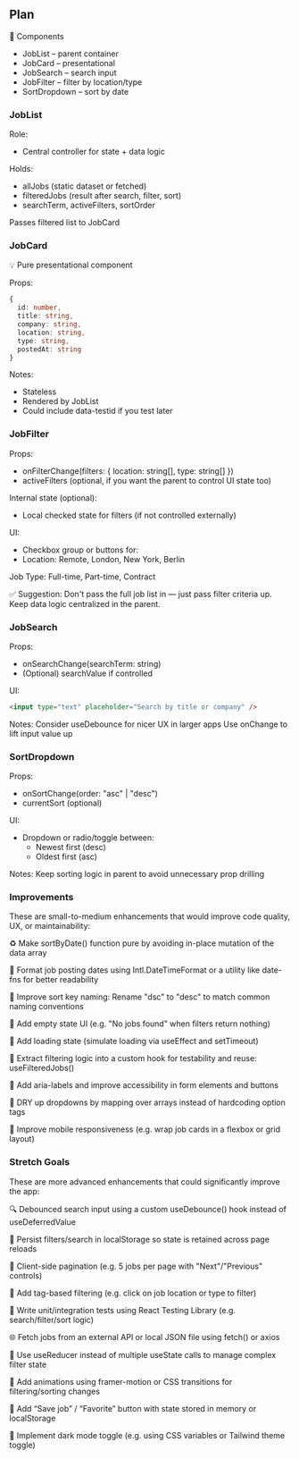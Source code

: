 ## Plan

🧱 Components

- JobList – parent container
- JobCard – presentational
- JobSearch – search input
- JobFilter – filter by location/type
- SortDropdown – sort by date

### JobList

Role:

- Central controller for state + data logic

Holds:

- allJobs (static dataset or fetched)
- filteredJobs (result after search, filter, sort)
- searchTerm, activeFilters, sortOrder

Passes filtered list to JobCard

### JobCard

💡 Pure presentational component

Props:

```ts
{
  id: number,
  title: string,
  company: string,
  location: string,
  type: string,
  postedAt: string
}
```

Notes:

- Stateless
- Rendered by JobList
- Could include data-testid if you test later

### JobFilter

Props:

- onFilterChange(filters: { location: string[], type: string[] })
- activeFilters (optional, if you want the parent to control UI state too)

Internal state (optional):

- Local checked state for filters (if not controlled externally)

UI:

- Checkbox group or buttons for:
- Location: Remote, London, New York, Berlin

Job Type: Full-time, Part-time, Contract

✅ Suggestion: Don't pass the full job list in — just pass filter criteria up. Keep data logic centralized in the parent.

### JobSearch

Props:

- onSearchChange(searchTerm: string)
- (Optional) searchValue if controlled

UI:

```html
<input type="text" placeholder="Search by title or company" />
```

Notes:
Consider useDebounce for nicer UX in larger apps
Use onChange to lift input value up

### SortDropdown

Props:

- onSortChange(order: "asc" | "desc")
- currentSort (optional)

UI:

- Dropdown or radio/toggle between:
  - Newest first (desc)
  - Oldest first (asc)

Notes:
Keep sorting logic in parent to avoid unnecessary prop drilling

### Improvements

These are small-to-medium enhancements that would improve code quality, UX, or maintainability:

♻️ Make sortByDate() function pure by avoiding in-place mutation of the data array

🧼 Format job posting dates using Intl.DateTimeFormat or a utility like date-fns for better readability

🔄 Improve sort key naming: Rename "dsc" to "desc" to match common naming conventions

🧪 Add empty state UI (e.g. "No jobs found" when filters return nothing)

🧪 Add loading state (simulate loading via useEffect and setTimeout)

🧠 Extract filtering logic into a custom hook for testability and reuse: useFilteredJobs()

🎯 Add aria-labels and improve accessibility in form elements and buttons

🧹 DRY up dropdowns by mapping over arrays instead of hardcoding option tags

🎨 Improve mobile responsiveness (e.g. wrap job cards in a flexbox or grid layout)

### Stretch Goals

These are more advanced enhancements that could significantly improve the app:

🔍 Debounced search input using a custom useDebounce() hook instead of useDeferredValue

💾 Persist filters/search in localStorage so state is retained across page reloads

🔀 Client-side pagination (e.g. 5 jobs per page with "Next"/"Previous" controls)

🎯 Add tag-based filtering (e.g. click on job location or type to filter)

🧪 Write unit/integration tests using React Testing Library (e.g. search/filter/sort logic)

🌐 Fetch jobs from an external API or local JSON file using fetch() or axios

🧠 Use useReducer instead of multiple useState calls to manage complex filter state

💅 Add animations using framer-motion or CSS transitions for filtering/sorting changes

💼 Add “Save job” / “Favorite” button with state stored in memory or localStorage

🌙 Implement dark mode toggle (e.g. using CSS variables or Tailwind theme toggle)
